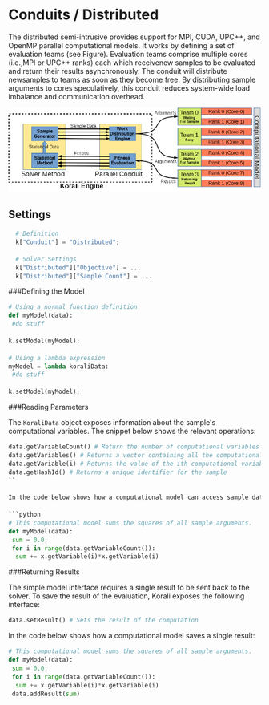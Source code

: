 # Conduits / Distributed

The distributed semi-intrusive provides support for MPI, CUDA, UPC++, and OpenMP parallel computational models. It works by defining a set of evaluation teams (see Figure). Evaluation teams comprise multiple cores (i.e.,MPI or UPC++ ranks) each which receivenew samples to be evaluated and return their results asynchronously. The conduit will distribute newsamples to teams as soon as they become free. By distributing sample arguments to cores speculatively, this conduit reduces system-wide load imbalance and communication overhead.

![](distributedConduit.png)

## Settings

```python
  # Definition
  k["Conduit"] = "Distributed";
  
  # Solver Settings
  k["Distributed"]["Objective"] = ... 
  k["Distributed"]["Sample Count"] = ...
```

###Defining the Model

```python
# Using a normal function definition
def myModel(data): 
 #do stuff
 
k.setModel(myModel);

# Using a lambda expression
myModel = lambda koraliData: 
 #do stuff
 
k.setModel(myModel);
```

###Reading Parameters 

The ```KoraliData``` object exposes information about the sample's computational variables. The snippet below shows the relevant operations:

```python
data.getVariableCount() # Return the number of computational variables in the sample
data.getVariables() # Returns a vector containing all the computational variables
data.getVariable(i) # Returns the value of the ith computational variable
data.getHashId() # Returns a unique identifier for the sample
``

In the code below shows how a computational model can access sample data:

```python
# This computational model sums the squares of all sample arguments.
def myModel(data):
 sum = 0.0;
 for i in range(data.getVariableCount()):
  sum += x.getVariable(i)*x.getVariable(i)
```

###Returning Results

The simple model interface requires a single result to be sent back to the solver. To save the result of the evaluation, Korali exposes the following interface:

```python
data.setResult() # Sets the result of the computation
```

In the code below shows how a computational model saves a single result:

```python
# This computational model sums the squares of all sample arguments.
def myModel(data):
 sum = 0.0;
 for i in range(data.getVariableCount()):
  sum += x.getVariable(i)*x.getVariable(i)
 data.addResult(sum)
```